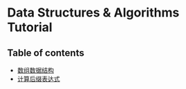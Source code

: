 # Data Structures & Algorithms Tutorial

## Table of contents

- [数组数据结构](array)
- [计算后缀表达式](evaluating_postfix_expressions)

